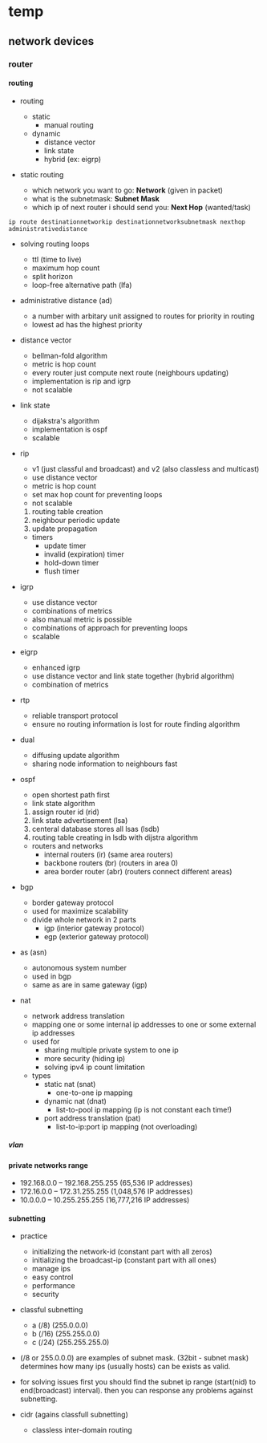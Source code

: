 # temp

## network devices

### router

#### routing

- routing
  - static
    - manual routing
  - dynamic
    - distance vector
    - link state
    - hybrid (ex: eigrp)

- static routing
  - which network you want to go: **Network** (given in packet)
  - what is the subnetmask: **Subnet Mask**
  - which ip of next router i should send you: **Next Hop** (wanted/task)

```shell
ip route destinationnetworkip destinationnetworksubnetmask nexthop administrativedistance
```

- solving routing loops
  - ttl (time to live)
  - maximum hop count
  - split horizon
  - loop-free alternative path (lfa)

- administrative distance (ad)
  - a number with arbitary unit assigned to routes for priority in routing
  - lowest ad has the highest priority

- distance vector
  - bellman-fold algorithm
  - metric is hop count
  - every router just compute next route (neighbours updating)
  - implementation is rip and igrp
  - not scalable

- link state
  - dijakstra's algorithm
  - implementation is ospf
  - scalable

- rip
  - v1 (just classful and broadcast) and v2 (also classless and multicast)
  - use distance vector
  - metric is hop count
  - set max hop count for preventing loops
  - not scalable

  1. routing table creation
  2. neighbour periodic update
  3. update propagation

  - timers
    - update timer
    - invalid (expiration) timer
    - hold-down timer
    - flush timer

- igrp
  - use distance vector
  - combinations of metrics
  - also manual metric is possible
  - combinations of approach for preventing loops
  - scalable

- eigrp
  - enhanced igrp
  - use distance vector and link state together (hybrid algorithm)
  - combination of metrics

- rtp
  - reliable transport protocol
  - ensure no routing information is lost for route finding algorithm

- dual
  - diffusing update algorithm
  - sharing node information to neighbours fast

- ospf
  - open shortest path first
  - link state algorithm
  
  1. assign router id (rid)
  2. link state advertisement (lsa)
  3. centeral database stores all lsas (lsdb)
  4. routing table creating in lsdb with dijstra algorithm

  - routers and networks
    - internal routers (ir) (same area routers)
    - backbone routers (br) (routers in area 0)
    - area border router (abr) (routers connect different areas)

- bgp
  - border gateway protocol
  - used for maximize scalability
  - divide whole network in 2 parts
    - igp (interior gateway protocol)
    - egp (exterior gateway protocol)

- as (asn)
  - autonomous system number
  - used in bgp
  - same as are in same gateway (igp)

- nat
  - network address translation
  - mapping one or some internal ip addresses to one or some external ip addresses
  - used for
    - sharing multiple private system to one ip
    - more security (hiding ip)
    - solving ipv4 ip count limitation
  - types
    - static nat (snat)
      - one-to-one ip mapping
    - dynamic nat (dnat)
      - list-to-pool ip mapping (ip is not constant each time!)
    - port address translation (pat)
      - list-to-ip:port ip mapping (not overloading)

##### vlan

#### private networks range

- 192.168.0.0 – 192.168.255.255 (65,536 IP addresses)
- 172.16.0.0 – 172.31.255.255 (1,048,576 IP addresses)
- 10.0.0.0 – 10.255.255.255 (16,777,216 IP addresses)

#### subnetting

- practice
  - initializing the network-id (constant part with all zeros)
  - initializing the broadcast-ip (constant part with all ones)
  - manage ips
  - easy control
  - performance
  - security

- classful subnetting
  - a (/8) (255.0.0.0)
  - b (/16) (255.255.0.0)
  - c (/24) (255.255.255.0)

- (/8 or 255.0.0.0) are examples of subnet mask.
  (32bit - subnet mask) determines how many ips (usually hosts) can be exists as valid.

- for solving issues first you should find the subnet ip range (start(nid) to end(broadcast) interval).
  then you can response any problems against subnetting.

- cidr (agains classfull subnetting)
  - classless inter-domain routing
